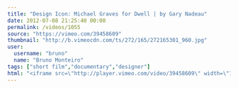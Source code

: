 ```yaml
---
title: "Design Icon: Michael Graves for Dwell | by Gary Nadeau"
date: 2012-07-08 21:25:40 00:00
permalink: /videos/1055
source: "https://vimeo.com/39458609"
thumbnail: "http://b.vimeocdn.com/ts/272/165/272165301_960.jpg"
user:
  username: "bruno"
  name: "Bruno Monteiro"
tags: ["short film","documentary","designer"]
html: "<iframe src=\"http://player.vimeo.com/video/39458609\" width=\"1280\" height=\"720\" frameborder=\"0\" webkitAllowFullScreen mozallowfullscreen allowFullScreen></iframe>"
---
```


